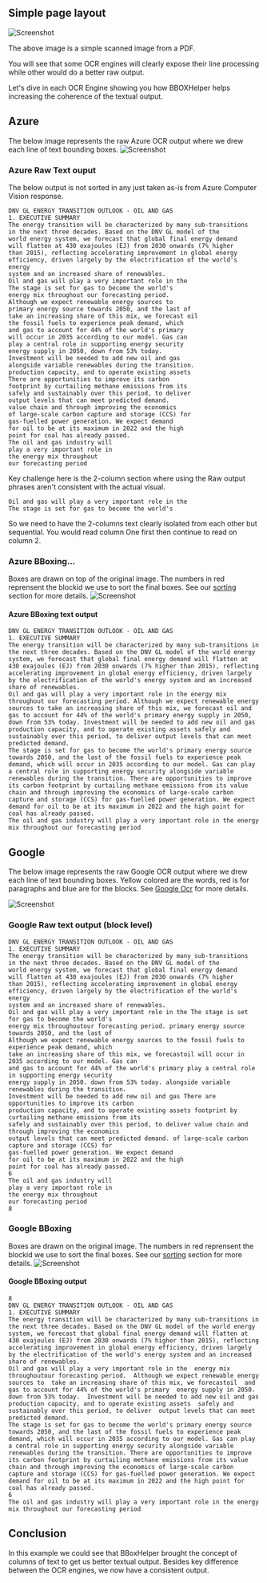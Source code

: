 ## Simple page layout
![Screenshot](img/scan1.png)

The above image is a simple scanned image from a PDF. 

You will see that some OCR engines will clearly expose their line processing while other would do a better raw output. 

Let's dive in each OCR Engine showing you how BBOXHelper helps increasing the coherence of the textual output. 
## Azure 
The below image represents the raw Azure OCR output where we drew each line of text bounding boxes. 
![Screenshot](img/scan1.azure.png)

### Azure Raw Text ouput
The below output is not sorted in any just taken as-is from Azure Computer Vision response. 
```
DNV GL ENERGY TRANSITION OUTLOOK - OIL AND GAS
1. EXECUTIVE SUMMARY
The energy transition will be characterized by many sub-transitions
in the next three decades. Based on the DNV GL model of the
world energy system, we forecast that global final energy demand
will flatten at 430 exajoules (EJ) from 2030 onwards (7% higher
than 2015), reflecting accelerating improvement in global energy
efficiency, driven largely by the electrification of the world's energy
system and an increased share of renewables.
Oil and gas will play a very important role in the
The stage is set for gas to become the world's
energy mix throughout our forecasting period.
Although we expect renewable energy sources to
primary energy source towards 2050, and the last of
take an increasing share of this mix, we forecast oil
the fossil fuels to experience peak demand, which
and gas to account for 44% of the world's primary
will occur in 2035 according to our model. Gas can
play a central role in supporting energy security
energy supply in 2050, down from 53% today.
Investment will be needed to add new oil and gas
alongside variable renewables during the transition.
production capacity, and to operate existing assets
There are opportunities to improve its carbon
footprint by curtailing methane emissions from its
safely and sustainably over this period, to deliver
output levels that can meet predicted demand.
value chain and through improving the economics
of large-scale carbon capture and storage (CCS) for
gas-fuelled power generation. We expect demand
for oil to be at its maximum in 2022 and the high
point for coal has already passed.
The oil and gas industry will
play a very important role in
the energy mix throughout
our forecasting period
```

Key challenge here is the 2-column section where using the Raw output phrases aren't consistent with the actual visual. 

```
Oil and gas will play a very important role in the
The stage is set for gas to become the world's
```

So we need to have the 2-columns text clearly isolated from each other but sequential. You would read column One first then continue to read on column 2. 

### Azure BBoxing... 
Boxes are drawn on top of the original image. The numbers in red reprensent the blockid we use to sort the final boxes. See our [sorting](/sorting) section for more details. 
![Screenshot](img/scan1.azure.bbox.png)
#### Azure BBoxing text output
```
DNV GL ENERGY TRANSITION OUTLOOK - OIL AND GAS
1. EXECUTIVE SUMMARY
The energy transition will be characterized by many sub-transitions in the next three decades. Based on the DNV GL model of the world energy system, we forecast that global final energy demand will flatten at 430 exajoules (EJ) from 2030 onwards (7% higher than 2015), reflecting accelerating improvement in global energy efficiency, driven largely by the electrification of the world's energy system and an increased share of renewables.
Oil and gas will play a very important role in the energy mix throughout our forecasting period. Although we expect renewable energy sources to take an increasing share of this mix, we forecast oil and gas to account for 44% of the world's primary energy supply in 2050, down from 53% today. Investment will be needed to add new oil and gas production capacity, and to operate existing assets safely and sustainably over this period, to deliver output levels that can meet predicted demand.
The stage is set for gas to become the world's primary energy source towards 2050, and the last of the fossil fuels to experience peak demand, which will occur in 2035 according to our model. Gas can play a central role in supporting energy security alongside variable renewables during the transition. There are opportunities to improve its carbon footprint by curtailing methane emissions from its value chain and through improving the economics of large-scale carbon capture and storage (CCS) for gas-fuelled power generation. We expect demand for oil to be at its maximum in 2022 and the high point for coal has already passed.
The oil and gas industry will play a very important role in the energy mix throughout our forecasting period
```

## Google 
The below image represents the raw Google OCR output where we drew each line of text bounding boxes. Yellow colored are the words, red is for paragraphs and blue are for the blocks. See [Google Ocr](/google) for more details.

![Screenshot](img/scan1.google.png)
### Google Raw text output (block level)
```
DNV GL ENERGY TRANSITION OUTLOOK - OIL AND GAS
1. EXECUTIVE SUMMARY
The energy transition will be characterized by many sub-transitions
in the next three decades. Based on the DNV GL model of the
world energy system, we forecast that global final energy demand
will flatten at 430 exajoules (EJ) from 2030 onwards (7% higher
than 2015), reflecting accelerating improvement in global energy
efficiency, driven largely by the electrification of the world's energy
system and an increased share of renewables.
Oil and gas will play a very important role in the The stage is set for gas to become the world's
energy mix throughoutour forecasting period. primary energy source towards 2050, and the last of
Although we expect renewable energy sources to the fossil fuels to experience peak demand, which
take an increasing share of this mix, we forecastoil will occur in 2035 according to our model. Gas can
and gas to account for 44% of the world's primary play a central role in supporting energy security
energy supply in 2050. down from 53% today. alongside variable renewables during the transition.
Investment will be needed to add new oil and gas There are opportunities to improve its carbon
production capacity, and to operate existing assets footprint by curtailing methane emissions from its
safely and sustainably over this period, to deliver value chain and through improving the economics
output levels that can meet predicted demand. of large-scale carbon capture and storage (CCS) for
gas-fuelled power generation. We expect demand
for oil to be at its maximum in 2022 and the high
point for coal has already passed.
6
The oil and gas industry will
play a very important role in
the energy mix throughout
our forecasting period
8
```

### Google BBoxing 
Boxes are drawn on the original image. The numbers in red reprensent the blockid we use to sort the final boxes. See our [sorting](/sorting) section for more details. 
![Screenshot](img/scan1.google.bbox.png)
#### Google BBoxing output
```
8
DNV GL ENERGY TRANSITION OUTLOOK - OIL AND GAS
1. EXECUTIVE SUMMARY
The energy transition will be characterized by many sub-transitions in the next three decades. Based on the DNV GL model of the world energy system, we forecast that global final energy demand will flatten at 430 exajoules (EJ) from 2030 onwards (7% higher than 2015), reflecting accelerating improvement in global energy efficiency, driven largely by the electrification of the world's energy system and an increased share of renewables.
Oil and gas will play a very important role in the  energy mix throughoutour forecasting period.  Although we expect renewable energy sources to  take an increasing share of this mix, we forecastoil  and gas to account for 44% of the world's primary  energy supply in 2050. down from 53% today.  Investment will be needed to add new oil and gas  production capacity, and to operate existing assets  safely and sustainably over this period, to deliver  output levels that can meet predicted demand. 
The stage is set for gas to become the world's primary energy source towards 2050, and the last of the fossil fuels to experience peak demand, which will occur in 2035 according to our model. Gas can play a central role in supporting energy security alongside variable renewables during the transition. There are opportunities to improve its carbon footprint by curtailing methane emissions from its value chain and through improving the economics of large-scale carbon capture and storage (CCS) for gas-fuelled power generation. We expect demand for oil to be at its maximum in 2022 and the high point for coal has already passed.
6
The oil and gas industry will play a very important role in the energy mix throughout our forecasting period
```
## Conclusion

In this example we could see that BBoxHelper brought the concept of columns of text to get us better textual output. Besides key difference between the OCR engines, we now have a consistent output. 
